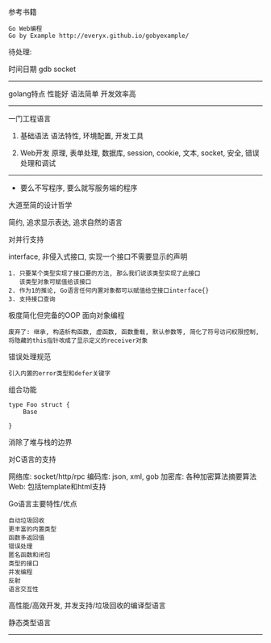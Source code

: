 

参考书籍 

    Go Web编程
    Go by Example http://everyx.github.io/gobyexample/


待处理:

时间日期
gdb
socket


------------------
golang特点
性能好
语法简单
开发效率高


------------------

一门工程语言

1. 基础语法
语法特性, 环境配置, 开发工具

2. Web开发
原理, 表单处理, 数据库,  session, cookie, 文本, socket, 安全, 错误处理和调试

-----------------

- 要么不写程序, 要么就写服务端的程序


大道至简的设计哲学

简约, 追求显示表达, 追求自然的语言

对并行支持

interface, 非侵入式接口, 实现一个接口不需要显示的声明

    1. 只要某个类型实现了接口要的方法, 那么我们说该类型实现了此接口
       该类型对象可赋值给该接口
    2. 作为1的推论, Go语言任何内置对象都可以赋值给空接口interface{}
    3. 支持接口查询

极度简化但完备的OOP 面向对象编程

    废弃了: 继承, 构造析构函数, 虚函数, 函数重载, 默认参数等, 简化了符号访问权限控制, 将隐藏的this指针改成了显示定义的receiver对象

错误处理规范

    引入内置的error类型和defer关键字

组合功能

    type Foo struct {
        Base
    
    }

消除了堆与栈的边界

对C语言的支持

网络库: socket/http/rpc
编码库: json, xml, gob
加密库: 各种加密算法摘要算法
Web:    包括template和html支持


Go语言主要特性/优点

    自动垃圾回收
    更丰富的内置类型
    函数多返回值
    错误处理
    匿名函数和闭包
    类型的接口
    并发编程
    反射
    语言交互性

高性能/高效开发, 并发支持/垃圾回收的编译型语言

静态类型语言




------------------





